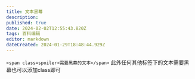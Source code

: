 ```yaml
---
title: 文本黑幕
description: 
published: true
date: 2024-02-02T12:55:43.820Z
tags: 百科编辑
editor: markdown
dateCreated: 2024-01-29T18:48:44.929Z
---
```


`<span class=spoiler>需要黑幕的文本</span>`
此外任何其他标签下的文本需要黑幕也可以添加class即可